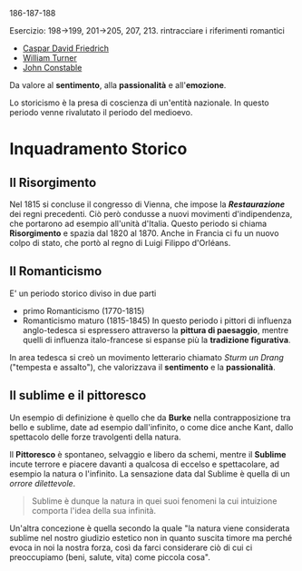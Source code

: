 186-187-188

Esercizio: 198->199, 201->205, 207, 213. rintracciare i riferimenti romantici
- [Caspar David Friedrich](Caspar%20David%20Friedrich.md)
- [William Turner](William%20Turner.md)
- [John Constable](John%20Constable.md)

Da valore al **sentimento**, alla **passionalità** e all'**emozione**.

Lo storicismo è la presa di coscienza di un'entità nazionale.
In questo periodo venne rivalutato il periodo del medioevo.
# Inquadramento Storico
## Il Risorgimento
Nel 1815 si concluse il congresso di Vienna, che impose la **_Restaurazione_** dei regni precedenti.
Ciò però condusse a nuovi movimenti d'indipendenza, che portarono ad esempio all'unità d'Italia. Questo periodo si chiama **Risorgimento** e spazia dal 1820 al 1870.
Anche in Francia ci fu un nuovo colpo di stato, che portò al regno di Luigi Filippo d'Orléans.
## Il Romanticismo
E' un periodo storico diviso in due parti
- primo Romanticismo (1770-1815)
- Romanticismo maturo (1815-1845)
In questo periodo i pittori di influenza anglo-tedesca si espressero attraverso la **pittura di paesaggio**, mentre quelli di influenza italo-francese si espanse più la **tradizione figurativa**.

In area tedesca si creò un movimento letterario chiamato *Sturm un Drang* ("tempesta e assalto"), che valorizzava il **sentimento** e la **passionalità**.

## Il sublime e il pittoresco
Un esempio di definizione è quello che da **Burke** nella contrapposizione tra bello e sublime, date ad esempio dall'infinito, o come dice anche Kant, dallo spettacolo delle forze travolgenti della natura.

Il **Pittoresco** è spontaneo, selvaggio e libero da schemi, mentre il **Sublime** incute terrore e piacere davanti a qualcosa di eccelso e spettacolare, ad esempio la natura o l'infinito. La sensazione data dal Sublime è quella di un *orrore dilettevole*.

> Sublime è dunque la natura in quei suoi fenomeni la cui intuizione comporta l'idea della sua infinità.

Un'altra concezione è quella secondo la quale "la natura viene considerata sublime nel nostro giudizio estetico non in quanto suscita timore ma perché evoca in noi la nostra forza, così da farci considerare ciò di cui ci preoccupiamo (beni, salute, vita) come piccola cosa".